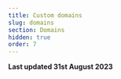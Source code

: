 ```yaml
---
title: Custom domains
slug: domains
section: Domains
hidden: true
order: 7
---
```


**Last updated 31st August 2023**

